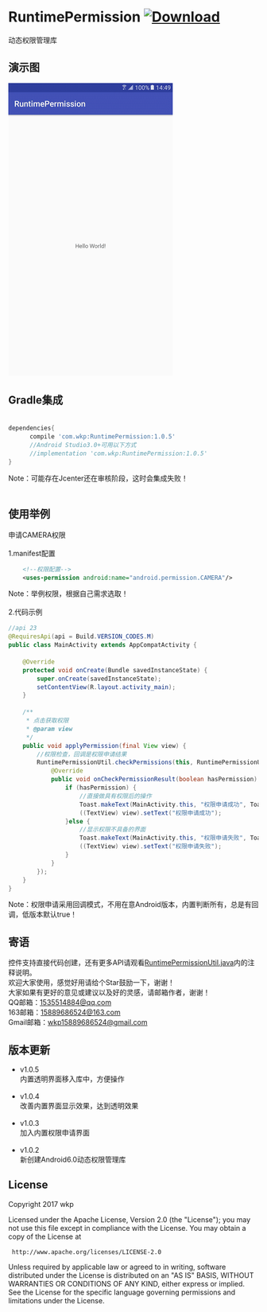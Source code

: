 # RuntimePermission [ ![Download](https://api.bintray.com/packages/wkp/maven/RuntimePermission/images/download.svg) ](https://bintray.com/wkp/maven/RuntimePermission/_latestVersion)
动态权限管理库
## 演示图
![DragGridView](https://github.com/wkp111/RuntimePermission/blob/master/RuntimePermission.gif "演示图")
## Gradle集成
```groovy

dependencies{
      compile 'com.wkp:RuntimePermission:1.0.5'
      //Android Studio3.0+可用以下方式
      //implementation 'com.wkp:RuntimePermission:1.0.5'
}
```
Note：可能存在Jcenter还在审核阶段，这时会集成失败！
<br>
<br>
## 使用举例
申请CAMERA权限<br><br>
1.manifest配置<br>
```xml
    <!--权限配置-->
    <uses-permission android:name="android.permission.CAMERA"/>
```
Note：举例权限，根据自己需求选取！
<br>
<br>
2.代码示例<br>
```java
//api 23
@RequiresApi(api = Build.VERSION_CODES.M)
public class MainActivity extends AppCompatActivity {

    @Override
    protected void onCreate(Bundle savedInstanceState) {
        super.onCreate(savedInstanceState);
        setContentView(R.layout.activity_main);
    }

    /**
     * 点击获取权限
     * @param view
     */
    public void applyPermission(final View view) {
        //权限检查，回调是权限申请结果
        RuntimePermissionUtil.checkPermissions(this, RuntimePermissionUtil.CAMERA, new PermissionCallBack() {
            @Override
            public void onCheckPermissionResult(boolean hasPermission) {
                if (hasPermission) {
                    //直接做具有权限后的操作
                    Toast.makeText(MainActivity.this, "权限申请成功", Toast.LENGTH_SHORT).show();
                    ((TextView) view).setText("权限申请成功");
                }else {
                    //显示权限不具备的界面
                    Toast.makeText(MainActivity.this, "权限申请失败", Toast.LENGTH_SHORT).show();
                    ((TextView) view).setText("权限申请失败");
                }
            }
        });
    }
}
```
Note：权限申请采用回调模式，不用在意Android版本，内置判断所有，总是有回调，低版本默认true！
<br/>
## 寄语<br/>
控件支持直接代码创建，还有更多API请观看<a href="https://github.com/wkp111/RuntimePermission/blob/master/runtimepermissions-lib/src/main/java/com/wkp/runtimepermissions/util/RuntimePermissionUtil.java">RuntimePermissionUtil.java</a>内的注释说明。<br/>
欢迎大家使用，感觉好用请给个Star鼓励一下，谢谢！<br/>
大家如果有更好的意见或建议以及好的灵感，请邮箱作者，谢谢！<br/>
QQ邮箱：1535514884@qq.com<br/>
163邮箱：15889686524@163.com<br/>
Gmail邮箱：wkp15889686524@gmail.com<br/>

## 版本更新<br/>
* v1.0.5<br/>
内置透明界面移入库中，方便操作<br/><br/>
* v1.0.4<br/>
改善内置界面显示效果，达到透明效果<br/><br/>
* v1.0.3<br/>
加入内置权限申请界面<br/><br/>
* v1.0.2<br/>
新创建Android6.0动态权限管理库<br/>
## License

   Copyright 2017 wkp

   Licensed under the Apache License, Version 2.0 (the "License");
   you may not use this file except in compliance with the License.
   You may obtain a copy of the License at

     http://www.apache.org/licenses/LICENSE-2.0

   Unless required by applicable law or agreed to in writing, software
   distributed under the License is distributed on an "AS IS" BASIS,
   WITHOUT WARRANTIES OR CONDITIONS OF ANY KIND, either express or implied.
   See the License for the specific language governing permissions and
   limitations under the License.

